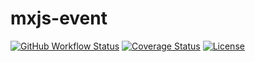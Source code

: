 # mxjs-event

[![GitHub Workflow Status](https://img.shields.io/github/actions/workflow/status/miaoxing/mxjs-event/build.yml?style=flat-square)](https://github.com/miaoxing/mxjs-event/actions)
[![Coverage Status](https://img.shields.io/coveralls/miaoxing/mxjs-event.svg?style=flat-square)](https://coveralls.io/r/miaoxing/mxjs-event)
[![License](http://img.shields.io/badge/license-MIT-brightgreen.svg?style=flat-square)](http://www.opensource.org/licenses/MIT)
